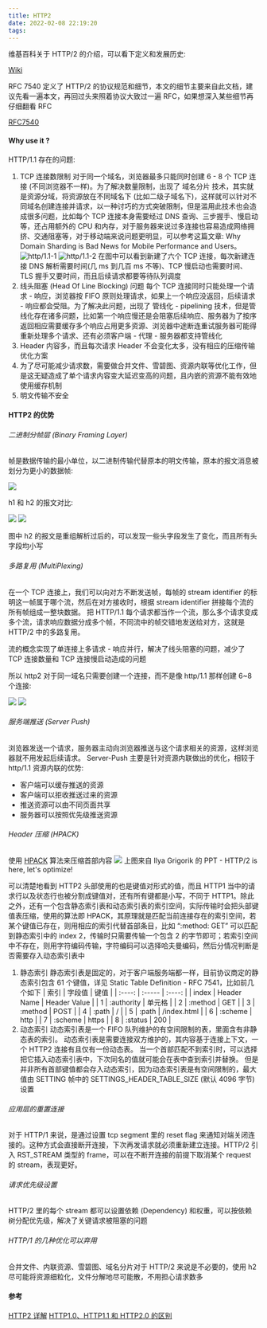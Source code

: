 ```yaml
---
title: HTTP2
date: 2022-02-08 22:19:20
tags:
---
```


维基百科关于 HTTP/2 的介绍，可以看下定义和发展历史:

[Wiki](https://zh.wikipedia.org/wiki/HTTP/2)

RFC 7540 定义了 HTTP/2 的协议规范和细节，本文的细节主要来自此文档，建议先看一遍本文，再回过头来照着协议大致过一遍 RFC，如果想深入某些细节再仔细翻看 RFC

[RFC7540](https://httpwg.org/specs/rfc7540.html)

#### Why use it ?

HTTP/1.1 存在的问题:

1. TCP 连接数限制
   对于同一个域名，浏览器最多只能同时创建 6 - 8 个 TCP 连接 (不同浏览器不一样)。为了解决数量限制，出现了 域名分片 技术，其实就是资源分域，将资源放在不同域名下 (比如二级子域名下)，这样就可以针对不同域名创建连接并请求，以一种讨巧的方式突破限制，但是滥用此技术也会造成很多问题，比如每个 TCP 连接本身需要经过 DNS 查询、三步握手、慢启动等，还占用额外的 CPU 和内存，对于服务器来说过多连接也容易造成网络拥挤、交通阻塞等，对于移动端来说问题更明显，可以参考这篇文章: Why Domain Sharding is Bad News for Mobile Performance and Users。
   ![http/1.1-1](https://p1-jj.byteimg.com/tos-cn-i-t2oaga2asx/gold-user-assets/2018/8/31/1658dc4aba66d424~tplv-t2oaga2asx-watermark.awebp)
   ![http/1.1-2](https://p1-jj.byteimg.com/tos-cn-i-t2oaga2asx/gold-user-assets/2018/8/31/1658dc4c0371bfda~tplv-t2oaga2asx-watermark.awebp)
   在图中可以看到新建了六个 TCP 连接，每次新建连接 DNS 解析需要时间(几 ms 到几百 ms 不等)、TCP 慢启动也需要时间、TLS 握手又要时间，而且后续请求都要等待队列调度
2. 线头阻塞 (Head Of Line Blocking) 问题
   每个 TCP 连接同时只能处理一个请求 - 响应，浏览器按 FIFO 原则处理请求，如果上一个响应没返回，后续请求 - 响应都会受阻。为了解决此问题，出现了 管线化 - pipelining 技术，但是管线化存在诸多问题，比如第一个响应慢还是会阻塞后续响应、服务器为了按序返回相应需要缓存多个响应占用更多资源、浏览器中途断连重试服务器可能得重新处理多个请求、还有必须客户端 - 代理 - 服务器都支持管线化
3. Header 内容多，而且每次请求 Header 不会变化太多，没有相应的压缩传输优化方案
4. 为了尽可能减少请求数，需要做合并文件、雪碧图、资源内联等优化工作，但是这无疑造成了单个请求内容变大延迟变高的问题，且内嵌的资源不能有效地使用缓存机制
5. 明文传输不安全

#### HTTP2 的优势

###### 二进制分帧层 (Binary Framing Layer)

帧是数据传输的最小单位，以二进制传输代替原本的明文传输，原本的报文消息被划分为更小的数据帧:

![](https://p1-jj.byteimg.com/tos-cn-i-t2oaga2asx/gold-user-assets/2018/8/31/1658dc4b44118517~tplv-t2oaga2asx-watermark.awebp)

h1 和 h2 的报文对比:

![](https://p1-jj.byteimg.com/tos-cn-i-t2oaga2asx/gold-user-assets/2018/8/31/1658dc4b6cd4a1f9~tplv-t2oaga2asx-watermark.awebp)
![](https://p1-jj.byteimg.com/tos-cn-i-t2oaga2asx/gold-user-assets/2018/8/31/1658dc4b5f730d3e~tplv-t2oaga2asx-watermark.awebp)

图中 h2 的报文是重组解析过后的，可以发现一些头字段发生了变化，而且所有头字段均小写

###### 多路复用 (MultiPlexing)

在一个 TCP 连接上，我们可以向对方不断发送帧，每帧的 stream identifier 的标明这一帧属于哪个流，然后在对方接收时，根据 stream identifier 拼接每个流的所有帧组成一整块数据。
把 HTTP/1.1 每个请求都当作一个流，那么多个请求变成多个流，请求响应数据分成多个帧，不同流中的帧交错地发送给对方，这就是 HTTP/2 中的多路复用。

流的概念实现了单连接上多请求 - 响应并行，解决了线头阻塞的问题，减少了 TCP 连接数量和 TCP 连接慢启动造成的问题

所以 http2 对于同一域名只需要创建一个连接，而不是像 http/1.1 那样创建 6~8 个连接:

![](https://p1-jj.byteimg.com/tos-cn-i-t2oaga2asx/gold-user-assets/2018/8/31/1658dc4cc1d61446~tplv-t2oaga2asx-watermark.awebp)
![](https://p1-jj.byteimg.com/tos-cn-i-t2oaga2asx/gold-user-assets/2018/8/31/1658dc4c5062c0ff~tplv-t2oaga2asx-watermark.awebp)

###### 服务端推送 (Server Push)

浏览器发送一个请求，服务器主动向浏览器推送与这个请求相关的资源，这样浏览器就不用发起后续请求。
Server-Push 主要是针对资源内联做出的优化，相较于 http/1.1 资源内联的优势:

- 客户端可以缓存推送的资源
- 客户端可以拒收推送过来的资源
- 推送资源可以由不同页面共享
- 服务器可以按照优先级推送资源

###### Header 压缩 (HPACK)

使用 [HPACK](https://httpwg.org/specs/rfc7541.html) 算法来压缩首部内容
![](https://p1-jj.byteimg.com/tos-cn-i-t2oaga2asx/gold-user-assets/2018/8/31/1658dc53114a2ab9~tplv-t2oaga2asx-watermark.awebp)
上图来自 Ilya Grigorik 的 PPT - HTTP/2 is here, let's optimize!

可以清楚地看到 HTTP2 头部使用的也是键值对形式的值，而且 HTTP1 当中的请求行以及状态行也被分割成键值对，还有所有键都是小写，不同于 HTTP1。除此之外，还有一个包含静态索引表和动态索引表的索引空间，实际传输时会把头部键值表压缩，使用的算法即 HPACK，其原理就是匹配当前连接存在的索引空间，若某个键值已存在，则用相应的索引代替首部条目，比如 “:method: GET” 可以匹配到静态索引中的 index 2，传输时只需要传输一个包含 2 的字节即可；若索引空间中不存在，则用字符编码传输，字符编码可以选择哈夫曼编码，然后分情况判断是否需要存入动态索引表中

1. 静态索引
   静态索引表是固定的，对于客户端服务端都一样，目前协议商定的静态索引包含 61 个键值，详见 Static Table Definition - RFC 7541，比如前几个如下
   | 索引 | 字段值 | 键值 |
   | :----: | :----- | :----: |
   | index | Header Name | Header Value |
   | 1 | :authority | 单元格 |
   | 2 | :method | GET |
   | 3 | :method | POST |
   | 4 | :path | / |
   | 5 | :path | /index.html |
   | 6 | :scheme | http |
   | 7 | :scheme | https |
   | 8 | :status | 200 |
2. 动态索引
   动态索引表是一个 FIFO 队列维护的有空间限制的表，里面含有非静态表的索引。
   动态索引表是需要连接双方维护的，其内容基于连接上下文，一个 HTTP2 连接有且仅有一份动态表。
   当一个首部匹配不到索引时，可以选择把它插入动态索引表中，下次同名的值就可能会在表中查到索引并替换。
   但是并非所有首部键值都会存入动态索引，因为动态索引表是有空间限制的，最大值由 SETTING 帧中的 SETTINGS_HEADER_TABLE_SIZE (默认 4096 字节) 设置

###### 应用层的重置连接

对于 HTTP/1 来说，是通过设置 tcp segment 里的 reset flag 来通知对端关闭连接的。这种方式会直接断开连接，下次再发请求就必须重新建立连接。HTTP/2 引入 RST_STREAM 类型的 frame，可以在不断开连接的前提下取消某个 request 的 stream，表现更好。

###### 请求优先级设置

HTTP/2 里的每个 stream 都可以设置依赖 (Dependency) 和权重，可以按依赖树分配优先级，解决了关键请求被阻塞的问题

###### HTTP/1 的几种优化可以弃用

合并文件、内联资源、雪碧图、域名分片对于 HTTP/2 来说是不必要的，使用 h2 尽可能将资源细粒化，文件分解地尽可能散，不用担心请求数多

#### 参考

[HTTP2 详解](https://juejin.cn/post/6844903667569541133)
[HTTP1.0、HTTP1.1 和 HTTP2.0 的区别](https://mp.weixin.qq.com/s/GICbiyJpINrHZ41u_4zT-A)
